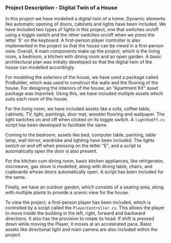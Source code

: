 ### Project Description - Digital Twin of a House

In this project we have modelled a digital twin of a home. Dynamic elements like automatic opening of doors, cabinets and lights have been included. We have included two types of lights in this project, one that switches on/off using a toggle switch and the other switches on/off when we press the letter 'E' on the keyboard. A first-person player controller is also implemented in the project so that the house can be viewd in a first-person view. Overall, 4 main components make up the project, which is the living room, a bedroom, a kitchen with dining room and an open garden. A basic architectural plan was initially developed so that the digital twin of the house can modelled accordingly.

For modelling the exteriors of the house, we have used a package called ProBuilder, which was used to construct the walls and the flooring of the house.
For designing the interiors of the house, an "Apartment Kit" asset package was imported. Using this, we have included multiple assets which suits each room of the house.

For the living room, we have included assets like a sofa, coffee table, cabinets, TV, light, paintings, door mat, wooden flooring and wallpaper. The light switches on and off when clicked on its toggle switch. A `lightOnOff.cs` script has been developed to facilitate the same. 

Coming to the bedroom, assets like bed, computer table, painting, table lamp, wall mirror, wardrobe and lighting have been included. The lights switch on and off when pressing on the letter "E", and a script to automatically open the door is also present.

For the kitchen cum dining room, basic kitchen appliances, like refrigerator, microwave, gas stove is modelled, along with dining table, chairs, and cupboards whose doors automatically open. A script has been included for the same.

Finally, we have an outdoor garden, which consists of a seating area, along with multiple plants to provide a scenic view for the house.

To view the project, a first-person player has been included, which is controlled by a script called the `PlayerController.cs`. This allows the player to move inside the building in the left, right, forward and backward directions. It also has the provision to rotate its head. If shift is pressed down while moving the Player, it moves at an accelerated pace. Basic assets like directional light and main camera are also included within the project. 
